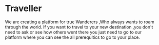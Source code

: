 # Traveller
We are creating a platform for true Wanderers ,Who always wants to roam through the world. If you want to travel to your new destination ,you don't need to ask or see how others went there you just need to go to our platform where you can see the all prerequitics to go to your place.
